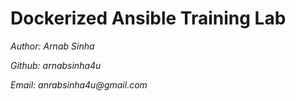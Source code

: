 # Dockerized Ansible Training Lab

_Author: Arnab Sinha_

_Github: arnabsinha4u_

_Email: anrabsinha4u@gmail.com_
